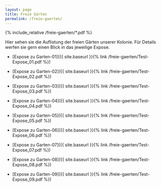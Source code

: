 ```yaml
---
layout: page
title: Freie Gärten
permalink: /freie-gaerten/
---
```


{% include_relative /freie-gaerten/*.pdf %}

Hier sehen sie die Auflistung der freien Gärten unserer Kolonie. Für Details werfen sie gern einen Blick in das jeweilige Expose.

* [Expose zu Garten-01]({{ site.baseurl }}{% link /freie-gaerten/Test-Expose_01.pdf %})

* [Expose zu Garten-02]({{ site.baseurl }}{% link /freie-gaerten/Test-Expose_02.pdf %})

* [Expose zu Garten-03]({{ site.baseurl }}{% link /freie-gaerten/Test-Expose_03.pdf %})

* [Expose zu Garten-04]({{ site.baseurl }}{% link /freie-gaerten/Test-Expose_04.pdf %})

* [Expose zu Garten-05]({{ site.baseurl }}{% link /freie-gaerten/Test-Expose_05.pdf %})

* [Expose zu Garten-06]({{ site.baseurl }}{% link /freie-gaerten/Test-Expose_06.pdf %})

* [Expose zu Garten-07]({{ site.baseurl }}{% link /freie-gaerten/Test-Expose_07.pdf %})

* [Expose zu Garten-08]({{ site.baseurl }}{% link /freie-gaerten/Test-Expose_08.pdf %})

* [Expose zu Garten-09]({{ site.baseurl }}{% link /freie-gaerten/Test-Expose_09.pdf %})
